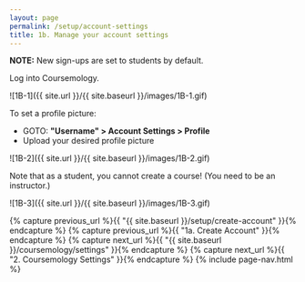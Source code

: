 ```yaml
---
layout: page
permalink: /setup/account-settings
title: 1b. Manage your account settings
---
```


**NOTE:** New sign-ups are set to students by default.

Log into Coursemology.

![1B-1]({{ site.url }}/{{ site.baseurl }}/images/1B-1.gif)

To set a profile picture: 
  * GOTO: **"Username" > Account Settings > Profile**
  * Upload your desired profile picture

![1B-2]({{ site.url }}/{{ site.baseurl }}/images/1B-2.gif)

Note that as a student, you cannot create a course! (You need to be an instructor.)

![1B-3]({{ site.url }}/{{ site.baseurl }}/images/1B-3.gif)
<!-- 
[previous]({{ site.url }}/{{ site.baseurl }}/setup/create-account)

[next]({{ site.url }}/{{ site.baseurl }}/coursemology/settings) -->
{% capture previous_url %}{{ "{{ site.baseurl }}/setup/create-account" }}{% endcapture %}
{% capture previous_url %}{{ "1a. Create Account" }}{% endcapture %}
{% capture next_url %}{{ "{{ site.baseurl }}/coursemology/settings" }}{% endcapture %}
{% capture next_url %}{{ "2. Coursemology Settings" }}{% endcapture %}
{% include page-nav.html %}
